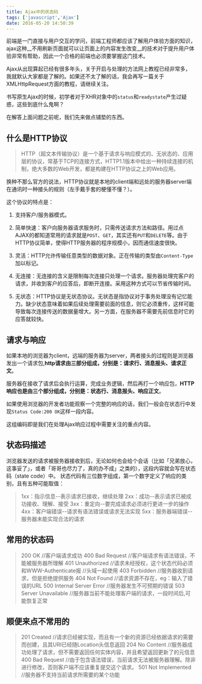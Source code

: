 ```yaml
---
title: Ajax中的状态码
tags: ['javascript','Ajax']
date: 2016-05-20 14:50:39
---
```



前端是一门直接与用户交互的学问，前端工程师都应该了解用户体验方面的知识，ajax这种__不用刷新页面就可以让页面上的内容发生改变__的技术对于提升用户体验非常有帮助，因此一个合格的前端也必须要掌握这门技术。
<!-- more -->
Ajax从出现算起已经有很多年头，关于开启与处理的方法网上教程已经非常多，我就默认大家都是了解的。如果还不太了解的话，我会再写一篇关于XMLHttpRequest方面的教程，请继续关注。

书写原生Ajax的时候，初学者对于XHR对象中的`status`和`readystate`产生过疑惑，这些到底什么鬼啊？

在解答上面问题之前呢，我们先来做点铺垫的东西。

## 什么是HTTP协议

> HTTP（超文本传输协议）是一个基于请求与响应模式的、无状态的、应用层的协议，常基于TCP的连接方式，HTTP1.1版本中给出一种持续连接的机制，绝大多数的Web开发，都是构建在HTTP协议之上的Web应用。

换种不那么官方的说法，HTTP协议就是本地的client端和远处的服务器server端在通讯时一种接头的规则（左手戴手套的梗懂不懂？）。

这个协议的特点是：

1. 支持客户/服务器模式。

2. 简单快速：客户向服务器请求服务时，只需传送请求方法和路径。用过点AJAX的都知道常用的请求就是`POST`、`GET`，其实还有`PUT`和`DELETE`等。由于HTTP协议简单，使得HTTP服务器的程序规模小，因而通信速度很快。

3. 灵活：HTTP允许传输任意类型的数据对象。正在传输的类型由`Content-Type`加以标记。

4. 无连接：无连接的含义是限制每次连接只处理一个请求。服务器处理完客户的请求，并收到客户的应答后，即断开连接。采用这种方式可以节省传输时间。

5. 无状态：HTTP协议是无状态协议。无状态是指协议对于事务处理没有记忆能力。缺少状态意味着如果后续处理需要前面的信息，则它必须重传，这样可能导致每次连接传送的数据量增大。另一方面，在服务器不需要先前信息时它的应答就较快。

## 请求与响应

如果本地的浏览器为client，远端的服务器为server，两者接头的过程则是浏览器发出一个请求包,__http请求由三部分组成，分别是：请求行、消息报头、请求正文__。

服务器在接收了请求后会执行运算，完成业务逻辑，然后再打一个响应包，__HTTP响应也是由三个部分组成，分别是：状态行、消息报头、响应正文__。

如果使用浏览器的开发者功能观察一个完整的响应的话，我们一般会在状态行中发现`Status Code:200 OK`这样一段内容。

这组编码即是我们在处理Ajax响应过程中需要关注的重点内容。

## 状态码描述
浏览器发送的请求被服务器接收到后，无论如何也会给个会话（比如「兄弟放心，这事妥了」，或者「哥哥也尽力了，真的办不成」之类的），这段内容就会写在状态码（state code）中。
状态代码有三位数字组成，第一个数字定义了响应的类别，且有五种可能取值：
> 1xx：指示信息--表示请求已接收，继续处理
2xx：成功--表示请求已被成功接收、理解、接受
3xx：重定向--要完成请求必须进行更进一步的操作
4xx：客户端错误--请求有语法错误或请求无法实现
5xx：服务器端错误--服务器未能实现合法的请求

## 常用的状态码

> 200 OK  //客户端请求成功
400 Bad Request  //客户端请求有语法错误，不能被服务器所理解
401 Unauthorized //请求未经授权，这个状态代码必须和WWW-Authenticate报 //头域一起使用
403 Forbidden  //服务器收到请求，但是拒绝提供服务
404 Not Found  //请求资源不存在，eg：输入了错误的URL
500 Internal Server Error //服务器发生不可预期的错误
503 Server Unavailable  //服务器当前不能处理客户端的请求，一段时间后,可能恢复正常

## 顺便来点不常用的

> 201 Created //请求已经被实现，而且有一个新的资源已经依据请求的需要而创建，且其URI已经随Location头信息返回
204 No Content //服务器成功处理了请求，但不需要返回任何实体内容，并且希望返回更新了的元信息
400 Bad Request //由于包含语法错误，当前请求无法被服务器理解。除非进行修改，否则客户端不应该重复提交这个请求。
501 Not Implemented //服务器不支持当前请求所需要的某个功能